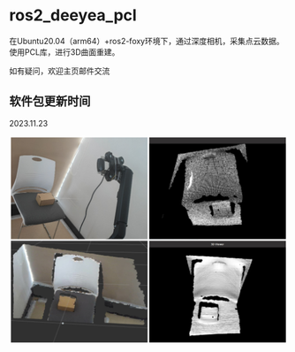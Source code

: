 # ros2_deeyea_pcl
在Ubuntu20.04（arm64）+ros2-foxy环境下，通过深度相机，采集点云数据。使用PCL库，进行3D曲面重建。

如有疑问，欢迎主页邮件交流

## 软件包更新时间

2023.11.23

![](https://github.com/hhz0328/ros2_deeyea_pcl/blob/main/demo/demo.jpg)
